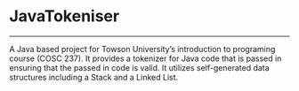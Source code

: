 # JavaTokeniser

---
A Java based project for Towson University’s introduction to programing course (COSC 237). It provides a tokenizer for Java code that is passed in ensuring that the passed in code is valid. It utilizes self-generated data structures including a Stack and a Linked List.
